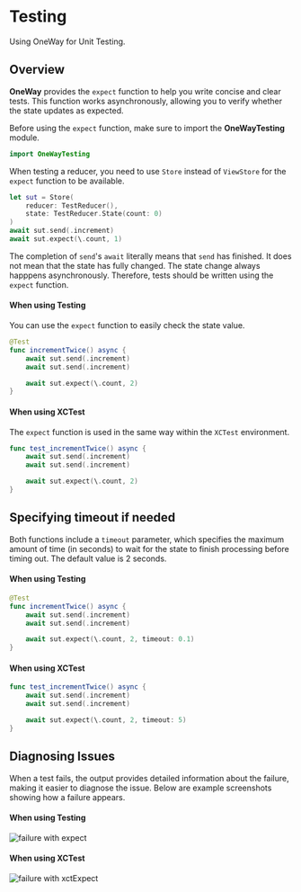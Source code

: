 # Testing

Using OneWay for Unit Testing.

## Overview

**OneWay** provides the `expect` function to help you write concise and clear tests. This function works asynchronously, allowing you to verify whether the state updates as expected.

Before using the `expect` function, make sure to import the **OneWayTesting** module.

```swift
import OneWayTesting
```

When testing a reducer, you need to use `Store` instead of `ViewStore` for the `expect` function to be available.

```swift
let sut = Store(
    reducer: TestReducer(),
    state: TestReducer.State(count: 0)
)
await sut.send(.increment)
await sut.expect(\.count, 1)
```

The completion of `send`'s `await` literally means that `send` has finished. It does not mean that the state has fully changed. The state change always happpens asynchronously. Therefore, tests should be written using the `expect` function.

#### When using Testing

You can use the `expect` function to easily check the state value.

```swift
@Test
func incrementTwice() async {
    await sut.send(.increment)
    await sut.send(.increment)

    await sut.expect(\.count, 2)
}
```

#### When using XCTest

The `expect` function is used in the same way within the `XCTest` environment.

```swift
func test_incrementTwice() async {
    await sut.send(.increment)
    await sut.send(.increment)

    await sut.expect(\.count, 2)
}
```

## Specifying timeout if needed

Both functions include a `timeout` parameter, which specifies the maximum amount of time (in seconds) to wait for the state to finish processing before timing out. The default value is 2 seconds.

#### When using Testing

```swift
@Test
func incrementTwice() async {
    await sut.send(.increment)
    await sut.send(.increment)

    await sut.expect(\.count, 2, timeout: 0.1)
}
```

#### When using XCTest

```swift
func test_incrementTwice() async {
    await sut.send(.increment)
    await sut.send(.increment)

    await sut.expect(\.count, 2, timeout: 5)
}
```

## Diagnosing Issues

When a test fails, the output provides detailed information about the failure, making it easier to diagnose the issue. Below are example screenshots showing how a failure appears.

#### When using Testing

![failure with expect](expect-testing-failure.png)

#### When using XCTest

![failure with xctExpect](expect-xctest-failure.png)
